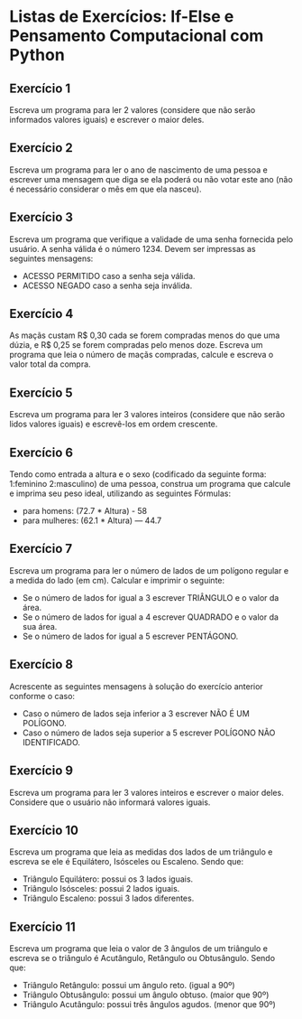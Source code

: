 # Listas de Exercícios: If-Else e Pensamento Computacional com Python

## Exercício 1
Escreva um programa para ler 2 valores (considere que não serão informados valores iguais) e escrever o maior deles.

## Exercício 2
Escreva um programa para ler o ano de nascimento de uma pessoa e escrever uma mensagem que diga se ela poderá ou não votar este ano (não é necessário considerar o mês em que ela nasceu).

## Exercício 3
Escreva um programa que verifique a validade de uma senha fornecida pelo usuário. A senha válida é o número 1234. Devem ser impressas as seguintes mensagens:
- ACESSO PERMITIDO caso a senha seja válida.
- ACESSO NEGADO caso a senha seja inválida.

## Exercício 4
As maçãs custam R$ 0,30 cada se forem compradas menos do que uma dúzia, e R$ 0,25 se forem compradas pelo menos doze. Escreva um programa que leia o número de maçãs compradas, calcule e escreva o valor total da compra.

## Exercício 5
Escreva um programa para ler 3 valores inteiros (considere que não serão lidos valores iguais) e escrevê-los em ordem crescente.

## Exercício 6
Tendo como entrada a altura e o sexo (codificado da seguinte forma: 1:feminino 2:masculino) de uma pessoa, construa um programa que calcule e imprima seu peso ideal, utilizando as seguintes Fórmulas:
- para homens: (72.7 * Altura) - 58
- para mulheres: (62.1 * Altura) — 44.7

## Exercício 7
Escreva um programa para ler o número de lados de um polígono regular e a medida do lado (em cm). Calcular e imprimir o seguinte:
- Se o número de lados for igual a 3 escrever TRIÂNGULO e o valor da área.
- Se o número de lados for igual a 4 escrever QUADRADO e o valor da sua área.
- Se o número de lados for igual a 5 escrever PENTÁGONO.

## Exercício 8
Acrescente as seguintes mensagens à solução do exercício anterior conforme o caso:
- Caso o número de lados seja inferior a 3 escrever NÃO É UM POLÍGONO.
- Caso o número de lados seja superior a 5 escrever POLÍGONO NÃO IDENTIFICADO.

## Exercício 9
Escreva um programa para ler 3 valores inteiros e escrever o maior deles. Considere que o usuário não informará valores iguais.

## Exercício 10
Escreva um programa que leia as medidas dos lados de um triângulo e escreva se ele é Equilátero, Isósceles ou Escaleno. Sendo que:
- Triângulo Equilátero: possui os 3 lados iguais.
- Triângulo Isósceles: possui 2 lados iguais.
- Triângulo Escaleno: possui 3 lados diferentes.

## Exercício 11
Escreva um programa que leia o valor de 3 ângulos de um triângulo e escreva se o triângulo é Acutângulo, Retângulo ou Obtusângulo. Sendo que:
- Triângulo Retângulo: possui um ângulo reto. (igual a 90º)
- Triângulo Obtusângulo: possui um ângulo obtuso. (maior que 90º)
- Triângulo Acutângulo: possui três ângulos agudos. (menor que 90º)
